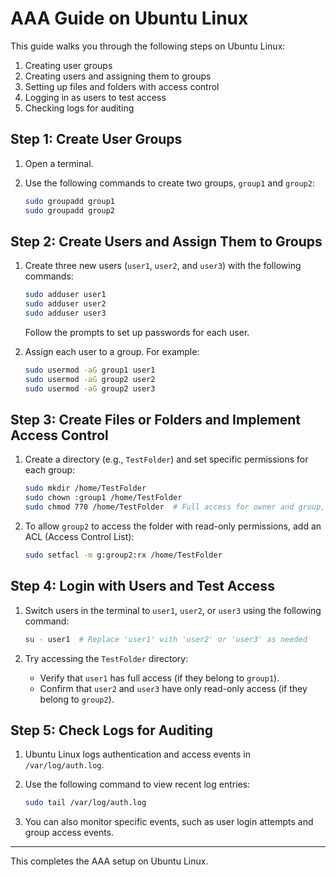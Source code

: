 
# AAA Guide on Ubuntu Linux

This guide walks you through the following steps on Ubuntu Linux:

1. Creating user groups
2. Creating users and assigning them to groups
3. Setting up files and folders with access control
4. Logging in as users to test access
5. Checking logs for auditing

## Step 1: Create User Groups

1. Open a terminal.
2. Use the following commands to create two groups, `group1` and `group2`:

   ```bash
   sudo groupadd group1
   sudo groupadd group2
   ```

## Step 2: Create Users and Assign Them to Groups

1. Create three new users (`user1`, `user2`, and `user3`) with the following commands:

   ```bash
   sudo adduser user1
   sudo adduser user2
   sudo adduser user3
   ```

   Follow the prompts to set up passwords for each user.
2. Assign each user to a group. For example:

   ```bash
   sudo usermod -aG group1 user1
   sudo usermod -aG group2 user2
   sudo usermod -aG group2 user3
   ```

## Step 3: Create Files or Folders and Implement Access Control

1. Create a directory (e.g., `TestFolder`) and set specific permissions for each group:

   ```bash
   sudo mkdir /home/TestFolder
   sudo chown :group1 /home/TestFolder
   sudo chmod 770 /home/TestFolder  # Full access for owner and group, no access for others
   ```

2. To allow `group2` to access the folder with read-only permissions, add an ACL (Access Control List):

   ```bash
   sudo setfacl -m g:group2:rx /home/TestFolder
   ```

## Step 4: Login with Users and Test Access

1. Switch users in the terminal to `user1`, `user2`, or `user3` using the following command:

   ```bash
   su - user1  # Replace 'user1' with 'user2' or 'user3' as needed
   ```

2. Try accessing the `TestFolder` directory:
   - Verify that `user1` has full access (if they belong to `group1`).
   - Confirm that `user2` and `user3` have only read-only access (if they belong to `group2`).

## Step 5: Check Logs for Auditing

1. Ubuntu Linux logs authentication and access events in `/var/log/auth.log`.
2. Use the following command to view recent log entries:

   ```bash
   sudo tail /var/log/auth.log
   ```

3. You can also monitor specific events, such as user login attempts and group access events.

---

This completes the AAA setup on Ubuntu Linux.
